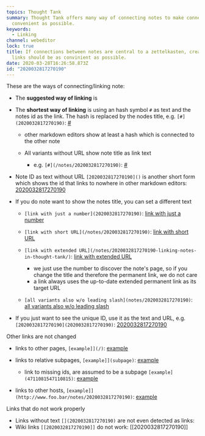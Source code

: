 ```yaml
---
topics: Thought Tank
summary: Thought Tank offers many way of connecting notes to make connection as
  convenient as possible.
keywords:
  - Linking
channel: webeditor
lock: true
title: If connections between notes are central to a zettelkasten, creating
  links should be as convinient as possible.
date: 2020-03-28T16:26:58.873Z
id: "2020032817270190"
---
```

These are the ways of connecting/linking note:

* The **suggested way of linking** is 
* The **shortest way of linking** is using an hash symbol `#` as text and the notes id as the link. The hash is replaced by the nodes title, e.g. `[#](2020032817270190)`: [#](2020032817270190)

  * other markdown editors show at least a hash which is connected to the other note
  * All variants without URL show note title as link text

    * e.g.  `[#](/notes/2020032817270190)`: [#](/notes/2020032817270190)

* Note ID as text without URL `[2020032817270190]()` is another short form which shows the id that links to nowhere in other markdown editors: [2020032817270190](<>)
* If you do note want to show the notes title, you can set a different text

  * `[link with just a number](2020032817270190)`: [link with just a number](2020032817270190)
  * `[link with short URL](/notes/2020032817270190)`: [link with short URL](/notes/2020032817270190)
  * `[link with extended URL](/notes/2020032817270190-linking-notes-in-thought-tank/)`: [link with extended URL](/notes/2020032817270190-linking-notes-in-thought-tank/)

    * we just use the number to discover the note's page, so if you change the title and therefore the permanent link, we do not care
    * a link always uses the up-to-date extended permanent link as its target URL
  * `[all variants also w/o leading slash](notes/2020032817270190)`: [all variants also w/o leading slash](notes/2020032817270190)
* If you just want to see the unique ID, use it as the text and URL, e.g. `[2020032817270190](2020032817270190)`: [2020032817270190](2020032817270190)

Other links are not changed

* links to other pages, `[example]](/)`: [example](/)
* links to relative subpages, `[example]](subpage)`: [example](subpage)

  * link to missing ids, are assumed to be a subpage `[example](4711081547110815)`: [example](4711081547110815)
* links to other hosts, `[example]](http://www.foo.bar/notes/2020032817270190)`: [example](http://www.foo.bar/notes/2020032817270190)

Links that do not work properly

* Links without text `[](2020032817270190)` are not even detected as links: [](2020032817270190)
* Wiki links `[[2020032817270190]]` do not work: \[[2020032817270190]]